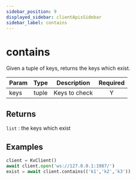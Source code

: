 ```yaml
---
sidebar_position: 9
displayed_sidebar: clientApisSidebar
sidebar_label: contains
---
```


# contains
Given a tuple of keys, returns the keys which exist.

|Param|Type|Description|Required|
|--|:-:|--|:-:|
|keys|tuple|Keys to check|Y|


## Returns
`list` : the keys which exist


## Examples


```py
client = KvClient()
await client.open('ws://127.0.0.1:1987/')
exist = await client.contains(('k1','k2','k3'))
```

